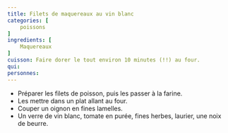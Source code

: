 ```yaml
---
title: Filets de maquereaux au vin blanc
categories: [
    poissons
]
ingredients: [
    Maquereaux  
]
cuisson: Faire dorer le tout environ 10 minutes (!!) au four. 
qui: 
personnes: 
---
```


* Préparer les filets de poisson, puis les passer à la farine.
* Les mettre dans un plat allant au four.
* Couper un oignon en fines lamelles.
* Un verre de vin blanc, tomate en purée, fines herbes, laurier, une noix de beurre.
  